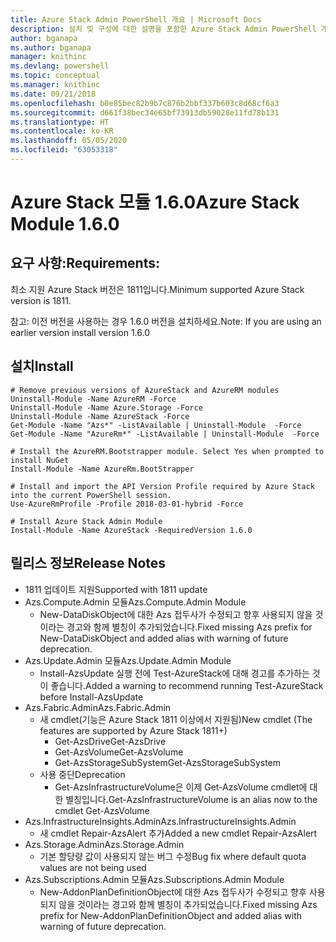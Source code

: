 ```yaml
---
title: Azure Stack Admin PowerShell 개요 | Microsoft Docs
description: 설치 및 구성에 대한 설명을 포함한 Azure Stack Admin PowerShell 개요입니다.
author: bganapa
ms.author: bganapa
manager: knithinc
ms.devlang: powershell
ms.topic: conceptual
ms.manager: knithinc
ms.date: 09/21/2018
ms.openlocfilehash: b0e85bec82b9b7c876b2bbf337b603c8d68cf6a3
ms.sourcegitcommit: d661f38bec34e65bf73913db59028e11fd78b131
ms.translationtype: HT
ms.contentlocale: ko-KR
ms.lasthandoff: 05/05/2020
ms.locfileid: "63053318"
---
```

# <a name="azure-stack-module-160"></a><span data-ttu-id="51916-103">Azure Stack 모듈 1.6.0</span><span class="sxs-lookup"><span data-stu-id="51916-103">Azure Stack Module 1.6.0</span></span>

## <a name="requirements"></a><span data-ttu-id="51916-104">요구 사항:</span><span class="sxs-lookup"><span data-stu-id="51916-104">Requirements:</span></span>
<span data-ttu-id="51916-105">최소 지원 Azure Stack 버전은 1811입니다.</span><span class="sxs-lookup"><span data-stu-id="51916-105">Minimum supported Azure Stack version is 1811.</span></span>

<span data-ttu-id="51916-106">참고: 이전 버전을 사용하는 경우 1.6.0 버전을 설치하세요.</span><span class="sxs-lookup"><span data-stu-id="51916-106">Note: If you are using an earlier version install version 1.6.0</span></span>

## <a name="install"></a><span data-ttu-id="51916-107">설치</span><span class="sxs-lookup"><span data-stu-id="51916-107">Install</span></span>
```
# Remove previous versions of AzureStack and AzureRM modules
Uninstall-Module -Name AzureRM -Force
Uninstall-Module -Name Azure.Storage -Force
Uninstall-Module -Name AzureStack -Force
Get-Module -Name "Azs*" -ListAvailable | Uninstall-Module  -Force 
Get-Module -Name "AzureRm*" -ListAvailable | Uninstall-Module  -Force

# Install the AzureRM.Bootstrapper module. Select Yes when prompted to install NuGet
Install-Module -Name AzureRm.BootStrapper

# Install and import the API Version Profile required by Azure Stack into the current PowerShell session.
Use-AzureRmProfile -Profile 2018-03-01-hybrid -Force

# Install Azure Stack Admin Module
Install-Module -Name AzureStack -RequiredVersion 1.6.0
```

## <a name="release-notes"></a><span data-ttu-id="51916-108">릴리스 정보</span><span class="sxs-lookup"><span data-stu-id="51916-108">Release Notes</span></span>
* <span data-ttu-id="51916-109">1811 업데이트 지원</span><span class="sxs-lookup"><span data-stu-id="51916-109">Supported with 1811 update</span></span>
* <span data-ttu-id="51916-110">Azs.Compute.Admin 모듈</span><span class="sxs-lookup"><span data-stu-id="51916-110">Azs.Compute.Admin Module</span></span>
    * <span data-ttu-id="51916-111">New-DataDiskObject에 대한 Azs 접두사가 수정되고 향후 사용되지 않을 것이라는 경고와 함께 별칭이 추가되었습니다.</span><span class="sxs-lookup"><span data-stu-id="51916-111">Fixed missing Azs prefix for New-DataDiskObject and added alias with warning of future deprecation.</span></span>
* <span data-ttu-id="51916-112">Azs.Update.Admin 모듈</span><span class="sxs-lookup"><span data-stu-id="51916-112">Azs.Update.Admin Module</span></span>
    * <span data-ttu-id="51916-113">Install-AzsUpdate 실행 전에 Test-AzureStack에 대해 경고를 추가하는 것이 좋습니다.</span><span class="sxs-lookup"><span data-stu-id="51916-113">Added a warning to recommend running Test-AzureStack before Install-AzsUpdate</span></span>
* <span data-ttu-id="51916-114">Azs.Fabric.Admin</span><span class="sxs-lookup"><span data-stu-id="51916-114">Azs.Fabric.Admin</span></span>
    * <span data-ttu-id="51916-115">새 cmdlet(기능은 Azure Stack 1811 이상에서 지원됨)</span><span class="sxs-lookup"><span data-stu-id="51916-115">New cmdlet (The features are supported by Azure Stack 1811+)</span></span>
        * <span data-ttu-id="51916-116">Get-AzsDrive</span><span class="sxs-lookup"><span data-stu-id="51916-116">Get-AzsDrive</span></span>
        * <span data-ttu-id="51916-117">Get-AzsVolume</span><span class="sxs-lookup"><span data-stu-id="51916-117">Get-AzsVolume</span></span>
        * <span data-ttu-id="51916-118">Get-AzsStorageSubSystem</span><span class="sxs-lookup"><span data-stu-id="51916-118">Get-AzsStorageSubSystem</span></span>
    * <span data-ttu-id="51916-119">사용 중단</span><span class="sxs-lookup"><span data-stu-id="51916-119">Deprecation</span></span>
        * <span data-ttu-id="51916-120">Get-AzsInfrastructureVolume은 이제 Get-AzsVolume cmdlet에 대한 별칭입니다.</span><span class="sxs-lookup"><span data-stu-id="51916-120">Get-AzsInfrastructureVolume is an alias now to the cmdlet Get-AzsVolume</span></span>
* <span data-ttu-id="51916-121">Azs.InfrastructureInsights.Admin</span><span class="sxs-lookup"><span data-stu-id="51916-121">Azs.InfrastructureInsights.Admin</span></span>
    *  <span data-ttu-id="51916-122">새 cmdlet Repair-AzsAlert 추가</span><span class="sxs-lookup"><span data-stu-id="51916-122">Added a new cmdlet Repair-AzsAlert</span></span>
* <span data-ttu-id="51916-123">Azs.Storage.Admin</span><span class="sxs-lookup"><span data-stu-id="51916-123">Azs.Storage.Admin</span></span>
    * <span data-ttu-id="51916-124">기본 할당량 값이 사용되지 않는 버그 수정</span><span class="sxs-lookup"><span data-stu-id="51916-124">Bug fix where default quota values are not being used</span></span>
* <span data-ttu-id="51916-125">Azs.Subscriptions.Admin 모듈</span><span class="sxs-lookup"><span data-stu-id="51916-125">Azs.Subscriptions.Admin Module</span></span>
    * <span data-ttu-id="51916-126">New-AddonPlanDefinitionObject에 대한 Azs 접두사가 수정되고 향후 사용되지 않을 것이라는 경고와 함께 별칭이 추가되었습니다.</span><span class="sxs-lookup"><span data-stu-id="51916-126">Fixed missing Azs prefix for New-AddonPlanDefinitionObject and added alias with warning of future deprecation.</span></span>
